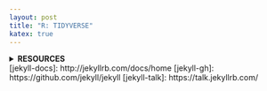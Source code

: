 ```yaml
---
layout: post
title: "R: TIDYVERSE"
katex: true
---
```

<details class="collapse-box"><summary class="collapse-box-p"><b>RESOURCES</b></summary><div markdown="1"><sup>

[Github - Tidy Tuesday](https://github.com/rfordatascience/tidytuesday)

[Youtube - David Robinson](https://www.youtube.com/playlist?list=PL19ev-r1GBwkuyiwnxoHTRC8TTqP8OEi8)

<p class="collapse-box-p">END</p></div></details>
[jekyll-docs]: http://jekyllrb.com/docs/home
[jekyll-gh]:   https://github.com/jekyll/jekyll
[jekyll-talk]: https://talk.jekyllrb.com/
